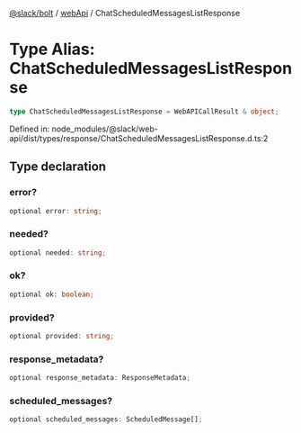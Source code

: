 [@slack/bolt](../../../../index.md) / [webApi](../index.md) / ChatScheduledMessagesListResponse

# Type Alias: ChatScheduledMessagesListResponse

```ts
type ChatScheduledMessagesListResponse = WebAPICallResult & object;
```

Defined in: node\_modules/@slack/web-api/dist/types/response/ChatScheduledMessagesListResponse.d.ts:2

## Type declaration

### error?

```ts
optional error: string;
```

### needed?

```ts
optional needed: string;
```

### ok?

```ts
optional ok: boolean;
```

### provided?

```ts
optional provided: string;
```

### response\_metadata?

```ts
optional response_metadata: ResponseMetadata;
```

### scheduled\_messages?

```ts
optional scheduled_messages: ScheduledMessage[];
```
